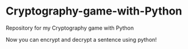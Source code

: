 # Cryptography-game-with-Python
Repository for my Cryptography game with Python

Now you can encrypt and decrypt a sentence using python!